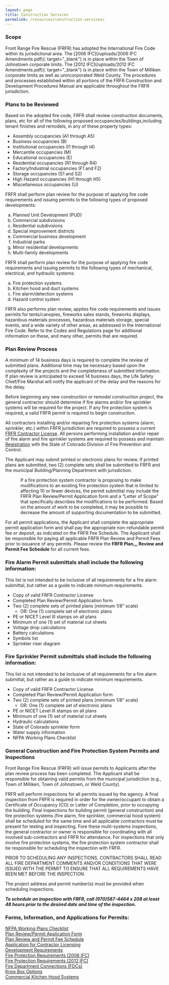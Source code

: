 ```yaml
---
layout: page
title: Construction Services
permalink: /resources/construction-services/
---
```


### **Scope**

Front Range Fire Rescue (FRFR) has adopted the International Fire Code within its jurisdictional area. The [2006 IFC](/uploads/2006 IFC Amendments.pdf){: target="_blank"} is in place within the Town of Johnstown corporate limits. The [2012 IFC](/uploads/2012 IFC Amendments.pdf){: target="_blank"} is in place within the Town of Milliken corporate limits as well as unincorporated Weld County. The procedures and processes established within all portions of the FRFR Construction and Development Procedures Manual are applicable throughout the FRFR jurisdiction.

### **Plans to be Reviewed**

<div>Based on the adopted fire code, FRFR shall review construction documents, plans, etc for all of the following proposed occupancies/buildings,including tenant finishes and remodels, in any of these property types:</div>

* Assembly occupancies (A1 through A5)
* Business occupancies (B)
* Institutional occupancies (I1 through I4)
* Mercantile occupancies (M)
* Educational occupancies (E)
* Residential occupancies (R1 through R4)
* Factory/Industrial occupancies (F1 and F2)
* Storage occupancies (S1 and S2)
* High Hazard occupancies (H1 through H5)
* Miscellaneous occupancies (U)

<div>
          <p>FRFR shall perform plan review for the purpose of applying fire code requirements and issuing permits to the following types of proposed developments:</p>
          <ol style="list-style-type:lower-alpha;">
            <li>Planned Unit Development (PUD)</li>
            <li>Commercial subdivisions</li>
            <li>Residential subdivisions</li>
            <li>Special improvement districts</li>
            <li>Commercial business development</li>
            <li>Industrial parks</li>
            <li>Minor residential developments</li>
            <li>Multi-family developments</li>
          </ol>
          <p>FRFR shall perform plan review for the purpose of applying fire code requirements and issuing permits to the following types of mechanical, electrical, and hydraulic systems:</p>
          <ol style="list-style-type:lower-alpha;">
            <li>Fire protection systems</li>
            <li>Kitchen hood and duct systems</li>
            <li>Fire alarm/detection systems</li>
            <li>Hazard control system</li>
          </ol>
          <p>FRFR also performs plan review, applies fire code requirements and issues permits for tents/canopies, fireworks sales stands, fireworks displays, hazardous materials processes, hazardous materials storage, special events, and a wide variety of other areas, as addressed in the International Fire Code. Refer to the Codes and Regulations page for additional information on these, and many other, permits that are required.&nbsp;</p>
          <h3><strong>Plan Review Process</strong></h3>
          <p>A minimum of 14 business days is required to complete the review of submitted plans. Additional time may be necessary based upon the complexity of the projects and the completeness of submitted information. If plan review is anticipated to exceed 14 business days, the Life Safety Chief/Fire Marshal will notify the applicant of the delay and the reasons for the delay.</p>
          <p>Before beginning any new construction or remodel construction project, the general contractor should determine if fire alarms and/or fire sprinkler systems will be required for the project. If any fire protection system is required, a valid FRFR permit is required to begin construction.</p>
          <p>All contractors installing and/or repairing fire protection systems (alarm, sprinkler, etc.) within FRFR jurisdiction are required to possess a current <a target="_blank" href="/uploads/Application for Contractor Licensing.pdf">FRFR Contractor License</a>. All persons performing installation and/or repair of fire alarm and fire sprinkler systems are required to possess and maintain <a href=" https://www.colorado.gov/pacific/dfpc/certifications-and-registrations">Registration</a> with the State of Colorado Division of Fire Prevention and Control.</p>
          <p>The Applicant may submit printed or electronic plans for review. If printed plans are submitted, two (2) complete sets shall be submitted to FRFR and the municipal Building/Planning Department with jurisdiction.</p>
          <p style="margin-left:.5in;">If a fire protection system contractor is proposing to make modifications to an existing fire protection system that is limited to affecting 10 or fewer devices, the permit submittal may include the FRFR Plan Review/Permit Application form and a &ldquo;Letter of Scope&rdquo; that specifically describes the modifications to be performed. Based on the amount of work to be completed, it may be possible to decrease the amount of supporting documentation to be submitted.</p>
          <p>For all permit applications, the Applicant shall complete the appropriate permit application form and shall pay the appropriate non-refundable permit fee or deposit, as indicated on the FRFR Fee Schedule. The Applicant shall be responsible for paying all applicable FRFR Plan Review and Permit Fees prior to issuance of any permits. Please review the <strong>FRFR Plan<a data-cms-editor-link-style="undefined" target="_blank" href="/FRFR Fee Schedule (07-12-2018).pdf">...</a> Review and Permit Fee Schedule</strong>&nbsp;for all current fees.&nbsp;</p>
          <h3><strong>Fire Alarm Permit submittals shall include the following information:</strong></h3>
          <p>This list is not intended to be inclusive of all requirements for a fire alarm submittal, but rather as a guide to indicate minimum requirements.</p>
          <ul>
            <li>Copy of valid FRFR Contractor License</li>
            <li>Completed Plan Review/Permit Application form</li>
            <li>Two (2) complete sets of printed plans (minimum 1/8&rdquo; scale)
              <ul style="list-style-type:circle;">
                <li>OR: One (1) complete set of electronic plans</li>
              </ul>
            </li>
            <li>PE or NICET Level III stamps on all plans</li>
            <li>Minimum of one (1) set of material cut sheets</li>
            <li>Voltage drop calculations</li>
            <li>Battery calculations</li>
            <li>Symbols list</li>
            <li>Sprinkler riser diagram</li>
          </ul>
          <h3><strong>Fire Sprinkler Permit submittals shall include the following information:</strong></h3>
          <p>This list is not intended to be inclusive of all requirements for a fire alarm submittal, but rather as a guide to indicate minimum requirements.</p>
          <ul>
            <li>Copy of valid FRFR Contractor License</li>
            <li>Completed Plan Review/Permit Application form</li>
            <li>Two (2) complete sets of printed plans (minimum 1/8&rdquo; scale)
              <ul style="list-style-type:circle;">
                <li>OR: One (1) complete set of electronic plans</li>
              </ul>
            </li>
            <li>PE or NICET Level III stamps on all plans</li>
            <li>Minimum of one (1) set of material cut sheets</li>
            <li>Hydraulic calculations</li>
            <li>State of Colorado sprinkler form</li>
            <li>Water supply information</li>
            <li>NFPA Working Plans Checklist</li>
          </ul>
          <h3><strong>General Construction and Fire Protection System Permits and Inspections</strong></h3>
          <p>Front Range Fire Rescue (FRFR) will issue permits to Applicants after the plan review process has been completed. The Applicant shall be responsible for obtaining valid permits from the municipal jurisdiction (e.g., Town of Milliken, Town of Johnstown, or Weld County).</p>
          <p>FRFR will perform inspections for all permits issued by the agency. A final inspection from FRFR is required in order for the owner/occupant to obtain a Certificate of Occupancy (CO) or Letter of Completion, prior to occupying the building. Final inspections for building permit (general construction) and fire protection systems (fire alarm, fire sprinkler, commercial hood system) shall be scheduled for the same time and all applicable contractors must be present for testing and inspecting. Fore these multi-systems inspections, the general contractor or owner is responsible for coordinating with all involved sub-contractors and FRFR for attendance. For inspections that only involve fire protection systems, the fire protection system contractor shall be responsible for scheduling the inspection with FRFR.</p>
          <p>PRIOR TO SCHEDULING ANY INSPECTIONS, CONTRACTORS SHALL READ ALL FIRE DEPARTMENT COMMENTS AND/OR CONDITIONS THAT WERE ISSUED WITH THE PERMIT TO ENSURE THAT ALL REQUIREMENTS HAVE BEEN MET BEFORE THE INSPECTION.</p>
          <p>The project address and permit number(s) must be provided when scheduling inspections.</p>
          <p><strong><em>To schedule an inspection with FRFR, call (970)587-4464 x 208 at least 48 hours prior to the desired date and time of the inspection.</em></strong></p>
          <h3><strong>Forms, Information, and Applications for Permits:</strong></h3>
          <div><a target="_blank" href="/uploads/NFPA Working Plans Checklist.pdf">NFPA Working Plans Checklist</a></div>
          <div><a target="_blank" href="/uploads/Plan Submittal Application (2018).pdf">Plan Review/Permit Application Form</a></div>
          <div><a href="__notset__">Plan Review and Permit Fee Schedule</a></div>
          <div><a target="_blank" href="/uploads/Application for Contractor Licensing.pdf">Application for Contractor Licensing</a></div>
          <div><a target="_blank" href="/uploads/Development Requirements.pdf">Development Requirements</a></div>
          <div><a target="_blank" href="/uploads/Fire Protection Requirements (2006 IFC).pdf">Fire Protection Requirements (2006 IFC)</a></div>
          <div><a target="_blank" href="/uploads/Fire Protection Requirements (2012 IFC).pdf">Fire Protection Requirements (2012 IFC)</a></div>
          <div><a target="_blank" href="/uploads/Fire Department Connections.pdf">Fire Department Connections (FDCs)</a></div>
          <div><a target="_blank" href="/uploads/Knox Box Options.pdf">Knox Box Options</a></div>
          <div><a target="_blank" href="/uploads/Commercial Kitchen Hood Systems.pdf">Commercial Kitchen Hood Systems</a></div>
        </div>

<div>&nbsp;</div>